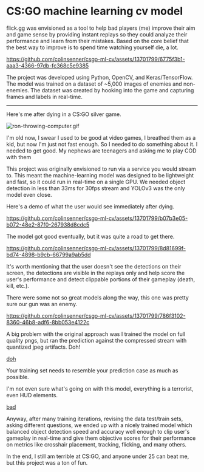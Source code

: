 # CS:GO machine learning cv model

flick.gg was envisioned as a tool to help bad players (me) improve their aim and game sense by providing instant replays so they could analyze their performance and learn from their mistakes. Based on the core belief that the best way to improve is to spend time watching yourself die, a lot.

https://github.com/colinsenner/csgo-ml-cv/assets/13701799/6775f3b1-aaa3-4366-97db-fc368c5e9385

The project was developed using Python, OpenCV, and Keras/TensorFlow. The model was trained on a dataset of ~5,000 images of enemies and non-enemies. The dataset was created by hooking into the game and capturing frames and labels in real-time.

---

Here's me after dying in a CS:GO silver game.

![ron-throwing-computer.gif](images/ron-throwing-computer.gif)

I'm old now, I swear I used to be good at video games, I breathed them as a kid, but now I'm just not fast enough. So I needed to do something about it. I needed to get good. My nephews are teenagers and asking me to play COD with them

This project was originally envisioned to run via a service you would stream to. This meant the machine-learning model was designed to be lightweight and fast, so it could run in real-time on a single GPU. We needed object detection in less than 33ms for 30fps stream and YOLOv3 was the only model even close.

Here's a demo of what the user would see immediately after dying.

https://github.com/colinsenner/csgo-ml-cv/assets/13701799/b07b3e05-b072-48e2-87f0-267938d8cdc5

The model got good eventually, but it was quite a road to get there. 

https://github.com/colinsenner/csgo-ml-cv/assets/13701799/8d81699f-bd74-4898-b9cb-66799a9ab5dd

It's worth mentioning that the user doesn't see the detections on their screen, the detections are visible in the replays only and help score the user's performance and detect clippable portions of their gameplay (death, kill, etc.).

There were some not so great models along the way, this one was pretty sure our gun was an enemy.

https://github.com/colinsenner/csgo-ml-cv/assets/13701799/786f3102-8360-46b8-adf6-8bb053e4122c

A big problem with the original approach was I trained the model on full quality pngs, but ran the prediction against the compressed stream with quantized jpeg artifacts. Doh!

[doh](images/doh.gif)

Your training set needs to resemble your prediction case as much as possible.

I'm not even sure what's going on with this model, everything is a terrorist, even HUD elements.

[bad](images/bad.mp4)

Anyway, after many training iterations, revising the data test/train sets, asking different questions, we ended up with a nicely trained model which balanced object detection speed and accuracy well enough to clip user's gameplay in real-time and give them objective scores for their performance on metrics like crosshair placement, tracking, flicking, and many others.

In the end, I still am terrible at CS:GO, and anyone under 25 can beat me, but this project was a ton of fun.